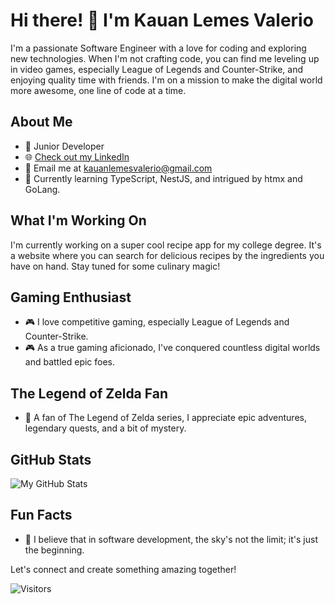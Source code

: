 # Hi there! 👋 I'm Kauan Lemes Valerio

I'm a passionate Software Engineer with a love for coding and exploring new technologies. When I'm not crafting code, you can find me leveling up in video games, especially League of Legends and Counter-Strike, and enjoying quality time with friends. I'm on a mission to make the digital world more awesome, one line of code at a time.

## About Me

- 💼 Junior Developer
- 🌐 [Check out my LinkedIn](https://www.linkedin.com/in/kauan-valerio-5934b1219)
- 📧 Email me at kauanlemesvalerio@gmail.com
- 🌱 Currently learning TypeScript, NestJS, and intrigued by htmx and GoLang.

## What I'm Working On

I'm currently working on a super cool recipe app for my college degree. It's a website where you can search for delicious recipes by the ingredients you have on hand. Stay tuned for some culinary magic!

## Gaming Enthusiast

- 🎮 I love competitive gaming, especially League of Legends and Counter-Strike.
- 🎮 As a true gaming aficionado, I've conquered countless digital worlds and battled epic foes.

## The Legend of Zelda Fan

- 🍃 A fan of The Legend of Zelda series, I appreciate epic adventures, legendary quests, and a bit of mystery.

## GitHub Stats

![My GitHub Stats](https://github-readme-stats.vercel.app/api?username=kauanvalerio&show_icons=true&theme=dark)

## Fun Facts

- 🚀 I believe that in software development, the sky's not the limit; it's just the beginning.

Let's connect and create something amazing together!

![Visitors](https://visitor-badge.glitch.me/badge?page_id=kauanvalerio.kauanvalerio)
